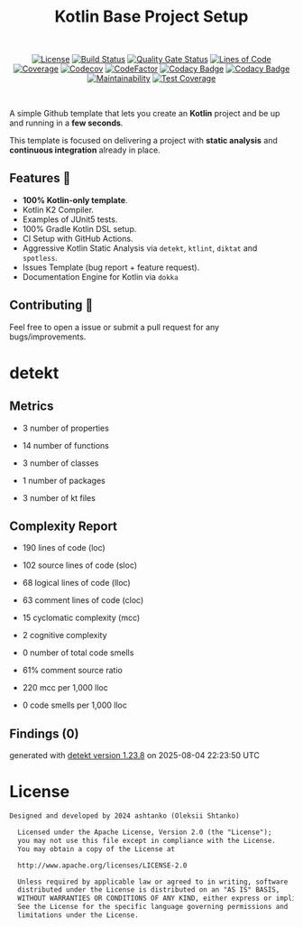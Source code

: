 <h1 align="center">Kotlin Base Project Setup</h1></br>

<p align="center">
  <a href="https://opensource.org/licenses/Apache-2.0"><img alt="License" src="https://img.shields.io/badge/License-Apache%202.0-blue.svg"/></a>
  <a href="https://github.com/ashtanko/kotlin-app-template/actions/workflows/ci.yml"><img alt="Build Status" src="https://github.com/ashtanko/kotlin-app-template/actions/workflows/ci.yml/badge.svg"/></a>
  <a href="https://sonarcloud.io/dashboard?id=ashtanko_kotlin-app-template"><img alt="Quality Gate Status" src="https://sonarcloud.io/api/project_badges/measure?project=ashtanko_kotlin-app-template&metric=alert_status"/></a>
  <a href="https://sonarcloud.io/dashboard?id=ashtanko_kotlin-app-template"><img alt="Lines of Code" src="https://sonarcloud.io/api/project_badges/measure?project=ashtanko_kotlin-app-template&metric=ncloc"/></a>
  <a href="https://sonarcloud.io/dashboard?id=ashtanko_kotlin-app-template"><img alt="Coverage" src="https://sonarcloud.io/api/project_badges/measure?project=ashtanko_kotlin-app-template&metric=coverage"/></a>
  <a href="https://codecov.io/gh/ashtanko/kotlin-app-template"><img alt="Codecov" src="https://codecov.io/gh/ashtanko/kotlin-app-template/branch/main/graph/badge.svg?token=JEU9EIJMHA"/></a>
  <a href="https://www.codefactor.io/repository/github/ashtanko/kotlin-app-template"><img alt="CodeFactor" src="https://www.codefactor.io/repository/github/ashtanko/kotlin-app-template/badge"/></a>
  <a href="https://app.codacy.com/gh/ashtanko/kotlin-app-template/dashboard?utm_source=gh&utm_medium=referral&utm_content=&utm_campaign=Badge_grade"><img alt="Codacy Badge" src="https://app.codacy.com/project/badge/Grade/4935d531e41241faa0ce25eeddb67533"/></a>
  <a href="https://app.codacy.com/gh/ashtanko/kotlin-app-template/dashboard?utm_source=gh&utm_medium=referral&utm_content=&utm_campaign=Badge_coverage"><img alt="Codacy Badge" src="https://app.codacy.com/project/badge/Coverage/4935d531e41241faa0ce25eeddb67533"/></a>
  <a href="https://qlty.sh/gh/ashtanko/projects/kotlin-app-template"><img alt="Maintainability" src="https://qlty.sh/gh/ashtanko/projects/kotlin-app-template/maintainability.svg"/></a>
  <a href="https://qlty.sh/gh/ashtanko/projects/kotlin-app-template"><img alt="Test Coverage" src="https://qlty.sh/gh/ashtanko/projects/kotlin-app-template/coverage.svg"/></a>
</p><br>

A simple Github template that lets you create an **Kotlin** project and be up and running in a **few seconds**.

This template is focused on delivering a project with **static analysis** and **continuous integration** already in
place.

## Features 🦄

- **100% Kotlin-only template**.
- Kotlin K2 Compiler.
- Examples of JUnit5 tests.
- 100% Gradle Kotlin DSL setup.
- CI Setup with GitHub Actions.
- Aggressive Kotlin Static Analysis via `detekt`, `ktlint`, `diktat` and `spotless`.
- Issues Template (bug report + feature request).
- Documentation Engine for Kotlin via `dokka`

## Contributing 🤝

Feel free to open a issue or submit a pull request for any bugs/improvements.

# detekt

## Metrics

* 3 number of properties

* 14 number of functions

* 3 number of classes

* 1 number of packages

* 3 number of kt files

## Complexity Report

* 190 lines of code (loc)

* 102 source lines of code (sloc)

* 68 logical lines of code (lloc)

* 63 comment lines of code (cloc)

* 15 cyclomatic complexity (mcc)

* 2 cognitive complexity

* 0 number of total code smells

* 61% comment source ratio

* 220 mcc per 1,000 lloc

* 0 code smells per 1,000 lloc

## Findings (0)

generated with [detekt version 1.23.8](https://detekt.dev/) on 2025-08-04 22:23:50 UTC

# License

```xml
Designed and developed by 2024 ashtanko (Oleksii Shtanko)

  Licensed under the Apache License, Version 2.0 (the "License");
  you may not use this file except in compliance with the License.
  You may obtain a copy of the License at

  http://www.apache.org/licenses/LICENSE-2.0

  Unless required by applicable law or agreed to in writing, software
  distributed under the License is distributed on an "AS IS" BASIS,
  WITHOUT WARRANTIES OR CONDITIONS OF ANY KIND, either express or implied.
  See the License for the specific language governing permissions and
  limitations under the License.
```
